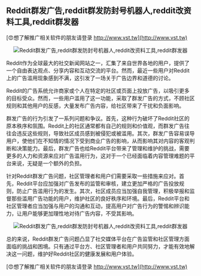 ## **Reddit群发广告,reddit群发防封号机器人,reddit改资料工具,reddit群发器**

[😍想了解推广相关软件的朋友请登录 http://www.vst.tw](http://www.vst.tw)

 <center><img src="https://vst.tw/MP4/tuiguang/png/7.png" alt="Reddit群发广告,reddit群发防封号机器人,reddit改资料工具,reddit群发器"></center>

Reddit作为全球最大的社交新闻网站之一，汇集了来自世界各地的用户，提供了一个自由表达观点、分享内容和互动交流的平台。然而，最近一些用户对Reddit上的广告滥用现象感到不满，这引发了一场关于广告边界和道德的讨论。

Reddit的广告系统允许商家或个人在特定的社区或页面上投放广告，以吸引更多的目标受众。然而，一些用户滥用了这一功能，采取了群发广告的方式，不顾社区规则和其他用户的反感，大量发布广告内容，给社区带来了干扰和负面影响。

群发广告的行为引发了一系列问题和争议。首先，这种行为破坏了Reddit社区的原本秩序和氛围。Reddit上的社区通常都有自己的规则和价值观，而群发广告往往会违反这些规则，导致社区成员感到被侵犯或被滥用。其次，群发广告容易误导用户，使他们在不知情的情况下受到商业广告的影响，从而影响其对内容的客观判断和决策能力。最后，群发广告也给Reddit平台带来了管理和维护的挑战，需要更多的人力和资源来应对广告滥用行为，这对于一个已经面临着内容管理难题的平台来说，无疑是一个额外的负担。

针对Reddit群发广告问题，社区管理者和用户们需要采取一些措施来应对。首先，Reddit平台应加强对广告发布的监管和审核，建立更加严格的广告投放规则，防止广告滥用行为的发生。其次，社区成员应当加强自我管理，积极举报和监督那些滥用广告功能的用户，维护社区的良好秩序和环境。最后，Reddit平台和社区管理者应当加强与用户的沟通和互动，提高用户对广告行为的警惕和辨识能力，让用户能够更加理性地对待广告内容，不受其影响。

 <center><img src="https://vst.tw/MP4/tuiguang/png/5.png" alt="Reddit群发广告,reddit群发防封号机器人,reddit改资料工具,reddit群发器"></center>

总的来说，Reddit群发广告问题凸显了社交媒体平台在广告监管和社区管理方面面临的挑战和困境。只有通过平台方、社区管理者和用户共同努力，才能有效地解决这一问题，维护好Reddit社区的健康发展和用户体验。

[😍想了解推广相关软件的朋友请登录 http://www.vst.tw](http://www.vst.tw)



